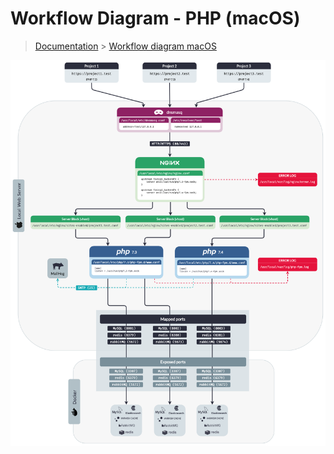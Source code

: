 # Workflow Diagram - PHP (macOS)

> [Documentation](./../../readme.md) > [Workflow diagram macOS](./workflow.md)


![Workflow_macOS](./../../assets/workflow.png)
